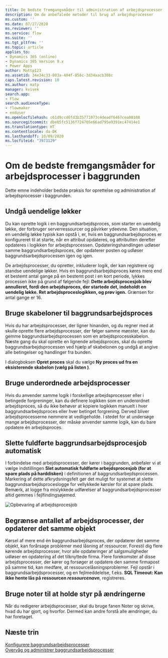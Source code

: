 ```yaml
---
title: De bedste fremgangsmåder til administration af arbejdsprocesser i baggrunden | MicrosoftDocs
description: Om de anbefalede metoder til brug af arbejdsprocesser
ms.custom: ''
ms.date: 07/27/2020
ms.reviewer: ''
ms.service: flow
ms.suite: ''
ms.tgt_pltfrm: ''
ms.topic: article
applies_to:
- Dynamics 365 (online)
- Dynamics 365 Version 9.x
- Power Apps
author: Mattp123
ms.assetid: 34e34c33-003a-494f-858c-3d34aacb308c
caps.latest.revision: 10
ms.author: matp
manager: kvivek
search.app:
- Flow
search.audienceType:
- flowmaker
- enduser
ms.openlocfilehash: c61d9ccd6fd3b35771073c4deadf6467cea00108
ms.sourcegitcommit: dbe05fc5136f724705e66ad795a9391ec47414e1
ms.translationtype: HT
ms.contentlocale: da-DK
ms.lasthandoff: 10/09/2020
ms.locfileid: "3973129"
---
```

# <a name="best-practices-for-background-workflow-processes"></a>Om de bedste fremgangsmåder for arbejdsprocesser i baggrunden


Dette emne indeholder bedste praksis for oprettelse og administration af arbejdsprocesser i baggrunden.  
  
<a name="BKMK_AvoidInfiniteLoops"></a>   
## <a name="avoid-infinite-loops"></a>Undgå uendelige løkker  
Du kan oprette logik i en baggrundsarbejdsproces, som starter en uendelig løkke, der forbruger serverressourcer og påvirker ydeevne. Den situation, en uendelig løkke typisk kan opstå i, er, hvis en baggrundsarbejdsproces er konfigureret til at starte, når en attribut opdateres, og attributten derefter opdateres i logikken for arbejdsprocessen. Opdateringshandlingen udløser samme baggrundsarbejdsproces, der opdaterer posten og udløser baggrundsarbejdsprocessen igen og igen.  
  
De arbejdsprocesser, du opretter, inkluderer logik, der kan registrere og standse uendelige løkker. Hvis en baggrundsarbejdsproces køres mere end et bestemt antal gange på en bestemt post i en kort periode, lykkes processen ikke på grund af følgende fejl: **Dette arbejdsprocesjob blev annulleret, fordi den arbejdsproces, der startede det, indeholdt en uendelig løkke. Ret arbejdsproceslogikken, og prøv igen.** Grænsen for antal gange er 16.  
  
<a name="BKMK_UseWorkflowTemplates"></a>   
## <a name="use-background-workflow-templates"></a>Bruge skabeloner til baggrundsarbejdsproces  
Hvis du har arbejdsprocesser, der ligner hinanden, og du regner med at skulle oprette flere arbejdsprocesser, der følger samme mønster, kan du gemme baggrundsarbejdsprocessen som en arbejdsprocesskabelon. Næste gang du skal oprette en lignende arbejdsproces, skal du oprette baggrundsarbejdsprocessen ved hjælp af skabelonen og undgå at angive alle betingelser og handlinger fra bunden.  
  
I dialogboksen **Opret proces** skal du vælge **Ny proces ud fra en eksisterende skabelon (vælg på listen )**.  
  
<a name="BKMK_UseChildWorkflows"></a>   
## <a name="use-child-workflows"></a>Bruge underordnede arbejdsprocesser  
Hvis du anvender samme logik i forskellige arbejdsprocesser eller i betingede forgreninger, kan du definere logikken som en underordnet arbejdsproces, så du ikke behøver at kopiere logikken manuelt i hver baggrundsarbejdsproces eller hver betinget forgrening. Derved bliver arbejdsprocesserne nemmere at vedligeholde. I stedet for at undersøge mange arbejdsprocesser, der måske anvender samme logik, kan du bare opdatere én arbejdsproces.  
  
## <a name="automatically-delete-completed-background-workflow-jobs"></a>Slette fuldførte baggrundsarbejdsprocesjob automatisk
I forbindelse med arbejdsprocesser, der kører i baggrunden, anbefaler vi at vælge indstillingen **Slet automatisk fuldførte arbejdsprocesjob (for at spare plads på harddisken)** i definitionen af baggrundsarbejdsprocessen. Markering af dette afkrydsningsfelt gør det muligt for systemet at slette baggrundsarbejdsproceslogge for vellykkede kørsler for at spare plads. Bemærk, at logge fra mislykkede udførelser af baggrundsarbejdsprocesser altid gemmes i fejlfindingsøjemed.  

![Opbevaring af arbejdsprocesjob](media/workflow-job-retention.png)

## <a name="limit-the-number-of-workflows-that-update-the-same-entity"></a>Begrænse antallet af arbejdsprocesser, der opdaterer det samme objekt
Kørsel af mere end én baggrundsarbejdsproces, der opdaterer det samme objekt, kan forårsage problemer med låsning af ressourcer. Forestil dig flere kørende arbejdsprocesser, hvor alle opdateringer af salgsmuligheder udløser en opdatering af det tilknyttede firma. Flere forekomster af disse arbejdsprocesser, der kører og forsøger at opdatere den samme firmapost på samme tid, kan medføre, at ressourcelåsningsproblemer. Fejl opstår i baggrundsarbejdsprocesser, og en fejlmeddelelse, f.eks. **SQL Timeout: Kan ikke hente lås på ressourcen _ressourcenavn_**, registreres. 

  
<a name="BKMK_DocumentChangesUsingNotes"></a>   
## <a name="use-notes-to-keep-track-of-changes"></a>Bruge noter til at holde styr på ændringerne  
Når du redigerer arbejdsprocesser, skal du bruge fanen Noter og skrive, hvad du har gjort, og hvorfor. Dermed kan andre forstå alle ændringer, du har foretaget.  
  
## <a name="next-steps"></a>Næste trin  
<!-- [Workflow processes overview](workflow-processes.md)    -->
[Konfigurere baggrundsarbejdsprocesser](configure-workflow-steps.md)   
[Overvåg og administrer baggrundsarbejdsprocesser](monitor-manage-processes.md)
   

